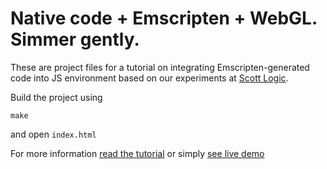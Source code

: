 Native code + Emscripten + WebGL. Simmer gently.
===============================

These are project files for a tutorial on integrating Emscripten-generated code into JS environment based on our experiments at [Scott Logic](http://www.scottlogic.com/).

Build the project using

    make
            
and open `index.html`

For more information [read the tutorial](http://www.scottlogic.com/blog/2014/03/12/native-code-emscripten-webgl-simmer-gently.html) or simply [see live demo](http://ilyalopatkin.github.io/emscripten_webgl_simmer_gently/)
